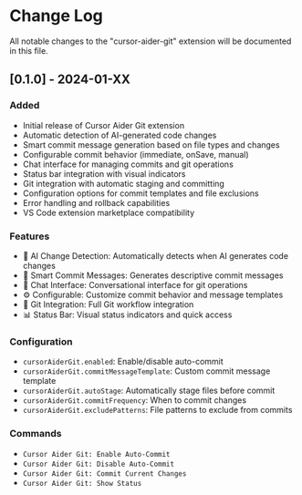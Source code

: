 # Change Log

All notable changes to the "cursor-aider-git" extension will be documented in this file.

## [0.1.0] - 2024-01-XX

### Added
- Initial release of Cursor Aider Git extension
- Automatic detection of AI-generated code changes
- Smart commit message generation based on file types and changes
- Configurable commit behavior (immediate, onSave, manual)
- Chat interface for managing commits and git operations
- Status bar integration with visual indicators
- Git integration with automatic staging and committing
- Configuration options for commit templates and file exclusions
- Error handling and rollback capabilities
- VS Code extension marketplace compatibility

### Features
- 🤖 AI Change Detection: Automatically detects when AI generates code changes
- 📝 Smart Commit Messages: Generates descriptive commit messages
- 💬 Chat Interface: Conversational interface for git operations
- ⚙️ Configurable: Customize commit behavior and message templates
- 🔄 Git Integration: Full Git workflow integration
- 📊 Status Bar: Visual status indicators and quick access

### Configuration
- `cursorAiderGit.enabled`: Enable/disable auto-commit
- `cursorAiderGit.commitMessageTemplate`: Custom commit message template
- `cursorAiderGit.autoStage`: Automatically stage files before commit
- `cursorAiderGit.commitFrequency`: When to commit changes
- `cursorAiderGit.excludePatterns`: File patterns to exclude from commits

### Commands
- `Cursor Aider Git: Enable Auto-Commit`
- `Cursor Aider Git: Disable Auto-Commit`
- `Cursor Aider Git: Commit Current Changes`
- `Cursor Aider Git: Show Status`
